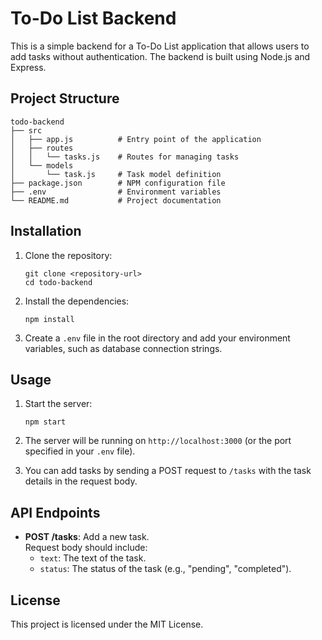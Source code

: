 # To-Do List Backend

This is a simple backend for a To-Do List application that allows users to add tasks without authentication. The backend is built using Node.js and Express.

## Project Structure

```
todo-backend
├── src
│   ├── app.js          # Entry point of the application
│   ├── routes
│   │   └── tasks.js    # Routes for managing tasks
│   └── models
│       └── task.js     # Task model definition
├── package.json        # NPM configuration file
├── .env                # Environment variables
└── README.md           # Project documentation
```

## Installation

1. Clone the repository:
   ```
   git clone <repository-url>
   cd todo-backend
   ```

2. Install the dependencies:
   ```
   npm install
   ```

3. Create a `.env` file in the root directory and add your environment variables, such as database connection strings.

## Usage

1. Start the server:
   ```
   npm start
   ```

2. The server will be running on `http://localhost:3000` (or the port specified in your `.env` file).

3. You can add tasks by sending a POST request to `/tasks` with the task details in the request body.

## API Endpoints

- **POST /tasks**: Add a new task.  
  Request body should include:
  - `text`: The text of the task.
  - `status`: The status of the task (e.g., "pending", "completed").

## License

This project is licensed under the MIT License.